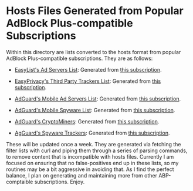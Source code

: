 # Hosts Files Generated from Popular AdBlock Plus-compatible Subscriptions
Within this directory are lists converted to the hosts format from popular AdBlock Plus-compatible subscriptions. They are as follows:

- [EasyList's Ad Servers List](https://raw.githubusercontent.com/bongochong/CombinedPrivacyBlockLists/master/ABP2Hosts/easylist_adservers-hosts.txt): Generated from [this subscription](https://github.com/easylist/easylist/blob/master/easylist/easylist_adservers.txt).

- [EasyPrivacy's Third Party Trackers List](https://raw.githubusercontent.com/bongochong/CombinedPrivacyBlockLists/master/ABP2Hosts/easyprivacy_3rdParty-hosts.txt): Generated from [this subscription](https://github.com/easylist/easylist/blob/master/easyprivacy/easyprivacy_thirdparty.txt).

- [AdGuard's Mobile Ad Servers List](https://raw.githubusercontent.com/bongochong/CombinedPrivacyBlockLists/master/ABP2Hosts/adguard_mobile_adservers-hosts.txt): Generated from [this subscription](https://github.com/AdguardTeam/AdguardFilters/blob/master/MobileFilter/sections/adservers.txt).

- [AdGuard's Mobile Spyware List](https://raw.githubusercontent.com/bongochong/CombinedPrivacyBlockLists/master/ABP2Hosts/adguard_mobile_spyware-hosts.txt): Generated from [this subscription](https://github.com/AdguardTeam/AdguardFilters/blob/master/MobileFilter/sections/spyware.txt).

- [AdGuard's CryptoMiners](https://raw.githubusercontent.com/bongochong/CombinedPrivacyBlockLists/master/ABP2Hosts/adguard_cryptominers-hosts.txt): Generated from [this subscription](https://github.com/AdguardTeam/AdguardFilters/blob/master/EnglishFilter/sections/cryptominers.txt).

- [AgGuard's Spyware Trackers](https://raw.githubusercontent.com/bongochong/CombinedPrivacyBlockLists/master/ABP2Hosts/adguard_spyware_tracking-hosts.txt): Generated from [this subscription](https://github.com/AdguardTeam/AdguardFilters/blob/master/SpywareFilter/sections/tracking_servers.txt).

These will be updated once a week. They are generated via fetching the filter lists with curl and piping them through a series of parsing commands, to remove content that is incompatible with hosts files. Currently I am focused on ensuring that no false-positives end up in these lists, so my routines may be a bit aggressive in avoiding that. As I find the perfect balance, I plan on generating and maintaining more from other ABP-comptaible subscriptions. Enjoy.
